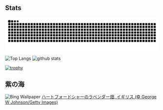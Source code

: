 ## Stats
<picture>
  <source media="(prefers-color-scheme: dark)" srcset="https://raw.githubusercontent.com/ba230t/ba230t/output/github-contribution-grid-snake-dark.svg">
  <source media="(prefers-color-scheme: light)" srcset="https://raw.githubusercontent.com/ba230t/ba230t/output/github-contribution-grid-snake.svg">
  <img alt="github contribution grid snake animation" src="https://raw.githubusercontent.com/ba230t/ba230t/output/github-contribution-grid-snake.svg">
</picture>

<p align="left">
  <img alt="Top Langs" height="150px" src="https://github-readme-stats.vercel.app/api/top-langs/?username=ba230t&layout=compact&theme=transparent" />
  <img alt="github stats" height="150px" src="https://github-readme-stats.vercel.app/api?username=ba230t&theme=transparent" />
</p>

[![trophy](https://github-profile-trophy.vercel.app/?username=ba230t&theme=transparent&column=7)](https://github.com/ryo-ma/github-profile-trophy)


<!-- Bing Wallpaper Start -->
## 紫の海
![Bing Wallpaper](https://www.bing.com/th?id=OHR.HertfordshireLavender_JA-JP8708116437_1920x1080.jpg&rf=LaDigue_1920x1080.jpg&pid=hp)
[ハートフォードシャーのラベンダー畑, イギリス (© George W Johnson/Getty Images)](https://www.bing.com/search?q=%E3%83%8F%E3%83%BC%E3%83%88%E3%83%95%E3%82%A9%E3%83%BC%E3%83%89%E3%82%B7%E3%83%A3%E3%83%BC%E3%81%AE%E3%83%A9%E3%83%99%E3%83%B3%E3%83%80%E3%83%BC%E7%95%91&form=hpcapt&filters=HpDate%3a%2220240804_1500%22)
<!-- Bing Wallpaper End -->
